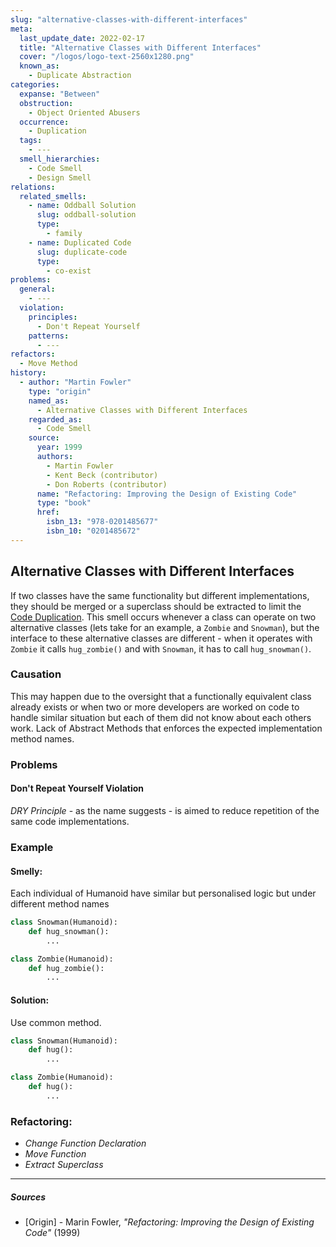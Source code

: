 ```yaml
---
slug: "alternative-classes-with-different-interfaces"
meta:
  last_update_date: 2022-02-17
  title: "Alternative Classes with Different Interfaces"
  cover: "/logos/logo-text-2560x1280.png"
  known_as:
    - Duplicate Abstraction
categories:
  expanse: "Between"
  obstruction:
    - Object Oriented Abusers
  occurrence:
    - Duplication
  tags:
    - ---
  smell_hierarchies:
    - Code Smell
    - Design Smell
relations:
  related_smells:
    - name: Oddball Solution
      slug: oddball-solution
      type:
        - family
    - name: Duplicated Code
      slug: duplicate-code
      type:
        - co-exist
problems:
  general:
    - ---
  violation:
    principles:
      - Don't Repeat Yourself
    patterns:
      - ---
refactors:
  - Move Method
history:
  - author: "Martin Fowler"
    type: "origin"
    named_as:
      - Alternative Classes with Different Interfaces
    regarded_as:
      - Code Smell
    source:
      year: 1999
      authors:
        - Martin Fowler
        - Kent Beck (contributor)
        - Don Roberts (contributor)
      name: "Refactoring: Improving the Design of Existing Code"
      type: "book"
      href:
        isbn_13: "978-0201485677"
        isbn_10: "0201485672"
---
```


## Alternative Classes with Different Interfaces

If two classes have the same functionality but different implementations, they should be merged or a superclass should be extracted to limit the [Code Duplication](./duplicated-code.md). This smell occurs whenever a class can operate on two alternative classes (lets take for an example, a `Zombie` and `Snowman`), but the interface to these alternative classes are different - when it operates with `Zombie` it calls `hug_zombie()` and with `Snowman`, it has to call `hug_snowman()`.

### Causation

This may happen due to the oversight that a functionally equivalent class already exists or when two or more developers are worked on code to handle similar situation but each of them did not know about each others work. Lack of Abstract Methods that enforces the expected implementation method names.

### Problems

#### **Don't Repeat Yourself Violation**

_DRY Principle_ - as the name suggests - is aimed to reduce repetition of the same code implementations.

### Example

<div class="example-block">

#### Smelly:

Each individual of Humanoid have similar but personalised logic but under different method names

```py
class Snowman(Humanoid):
    def hug_snowman():
        ...

class Zombie(Humanoid):
    def hug_zombie():
        ...
```

#### Solution:

Use common method.

```py
class Snowman(Humanoid):
    def hug():
        ...

class Zombie(Humanoid):
    def hug():
        ...
```

</div>

### Refactoring:

- _Change Function Declaration_
- _Move Function_
- _Extract Superclass_

---

##### Sources

- [Origin] - Marin Fowler, _"Refactoring: Improving the Design of Existing Code"_ (1999)
